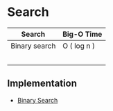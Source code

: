 # Search

| Search 	      | Big-O Time  	                    |
|---------------|----------------------------------|
| Binary search | O ( log n )  	                   |
| 	             |   	                     |
| 	             |	                      |
|               |                 |
|               |  |
|               |                          |

## Implementation
- [Binary Search](implementation/binary_search.py)


